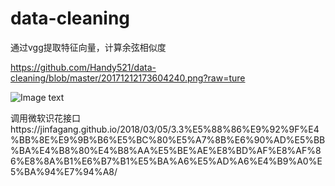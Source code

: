 # data-cleaning
通过vgg提取特征向量，计算余弦相似度

https://github.com/Handy521/data-cleaning/blob/master/20171212173604240.png?raw=ture

![Image text](https://raw.github.com/Handy521/data-cleaning/blob/master/20171212173604240.png)

      

调用微软识花接口https://jinfagang.github.io/2018/03/05/3.3%E5%88%86%E9%92%9F%E4%BB%8E%E9%9B%B6%E5%BC%80%E5%A7%8B%E6%90%AD%E5%BB%BA%E4%B8%80%E4%B8%AA%E5%BE%AE%E8%BD%AF%E8%AF%86%E8%8A%B1%E6%B7%B1%E5%BA%A6%E5%AD%A6%E4%B9%A0%E5%BA%94%E7%94%A8/
